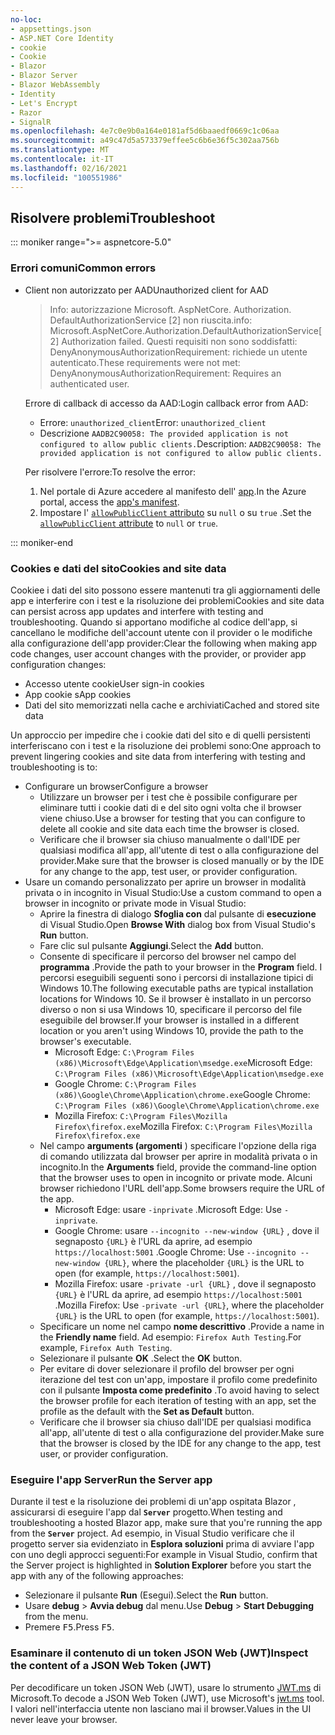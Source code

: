 ```yaml
---
no-loc:
- appsettings.json
- ASP.NET Core Identity
- cookie
- Cookie
- Blazor
- Blazor Server
- Blazor WebAssembly
- Identity
- Let's Encrypt
- Razor
- SignalR
ms.openlocfilehash: 4e7c0e9b0a164e0181af5d6baaedf0669c1c06aa
ms.sourcegitcommit: a49c47d5a573379effee5c6b6e36f5c302aa756b
ms.translationtype: MT
ms.contentlocale: it-IT
ms.lasthandoff: 02/16/2021
ms.locfileid: "100551986"
---
```

## <a name="troubleshoot"></a><span data-ttu-id="44c51-101">Risolvere problemi</span><span class="sxs-lookup"><span data-stu-id="44c51-101">Troubleshoot</span></span>

::: moniker range=">= aspnetcore-5.0"

### <a name="common-errors"></a><span data-ttu-id="44c51-102">Errori comuni</span><span class="sxs-lookup"><span data-stu-id="44c51-102">Common errors</span></span>

* <span data-ttu-id="44c51-103">Client non autorizzato per AAD</span><span class="sxs-lookup"><span data-stu-id="44c51-103">Unauthorized client for AAD</span></span>

  > <span data-ttu-id="44c51-104">Info: autorizzazione Microsoft. AspNetCore. Authorization. DefaultAuthorizationService [2] non riuscita.</span><span class="sxs-lookup"><span data-stu-id="44c51-104">info: Microsoft.AspNetCore.Authorization.DefaultAuthorizationService[2] Authorization failed.</span></span> <span data-ttu-id="44c51-105">Questi requisiti non sono soddisfatti: DenyAnonymousAuthorizationRequirement: richiede un utente autenticato.</span><span class="sxs-lookup"><span data-stu-id="44c51-105">These requirements were not met: DenyAnonymousAuthorizationRequirement: Requires an authenticated user.</span></span>

  <span data-ttu-id="44c51-106">Errore di callback di accesso da AAD:</span><span class="sxs-lookup"><span data-stu-id="44c51-106">Login callback error from AAD:</span></span>

  * <span data-ttu-id="44c51-107">Errore: `unauthorized_client`</span><span class="sxs-lookup"><span data-stu-id="44c51-107">Error: `unauthorized_client`</span></span>
  * <span data-ttu-id="44c51-108">Descrizione `AADB2C90058: The provided application is not configured to allow public clients.`</span><span class="sxs-lookup"><span data-stu-id="44c51-108">Description: `AADB2C90058: The provided application is not configured to allow public clients.`</span></span>

  <span data-ttu-id="44c51-109">Per risolvere l'errore:</span><span class="sxs-lookup"><span data-stu-id="44c51-109">To resolve the error:</span></span>

  1. <span data-ttu-id="44c51-110">Nel portale di Azure accedere al manifesto dell' [app](/azure/active-directory/develop/reference-app-manifest).</span><span class="sxs-lookup"><span data-stu-id="44c51-110">In the Azure portal, access the [app's manifest](/azure/active-directory/develop/reference-app-manifest).</span></span>
  1. <span data-ttu-id="44c51-111">Impostare l' [ `allowPublicClient` attributo](/azure/active-directory/develop/reference-app-manifest#allowpublicclient-attribute) su `null` o su `true` .</span><span class="sxs-lookup"><span data-stu-id="44c51-111">Set the [`allowPublicClient` attribute](/azure/active-directory/develop/reference-app-manifest#allowpublicclient-attribute) to `null` or `true`.</span></span>

::: moniker-end

### <a name="cookies-and-site-data"></a><span data-ttu-id="44c51-112">Cookies e dati del sito</span><span class="sxs-lookup"><span data-stu-id="44c51-112">Cookies and site data</span></span>

<span data-ttu-id="44c51-113">Cookiee i dati del sito possono essere mantenuti tra gli aggiornamenti delle app e interferire con i test e la risoluzione dei problemi</span><span class="sxs-lookup"><span data-stu-id="44c51-113">Cookies and site data can persist across app updates and interfere with testing and troubleshooting.</span></span> <span data-ttu-id="44c51-114">Quando si apportano modifiche al codice dell'app, si cancellano le modifiche dell'account utente con il provider o le modifiche alla configurazione dell'app provider:</span><span class="sxs-lookup"><span data-stu-id="44c51-114">Clear the following when making app code changes, user account changes with the provider, or provider app configuration changes:</span></span>

* <span data-ttu-id="44c51-115">Accesso utente cookie</span><span class="sxs-lookup"><span data-stu-id="44c51-115">User sign-in cookies</span></span>
* <span data-ttu-id="44c51-116">App cookie s</span><span class="sxs-lookup"><span data-stu-id="44c51-116">App cookies</span></span>
* <span data-ttu-id="44c51-117">Dati del sito memorizzati nella cache e archiviati</span><span class="sxs-lookup"><span data-stu-id="44c51-117">Cached and stored site data</span></span>

<span data-ttu-id="44c51-118">Un approccio per impedire che i cookie dati del sito e di quelli persistenti interferiscano con i test e la risoluzione dei problemi sono:</span><span class="sxs-lookup"><span data-stu-id="44c51-118">One approach to prevent lingering cookies and site data from interfering with testing and troubleshooting is to:</span></span>

* <span data-ttu-id="44c51-119">Configurare un browser</span><span class="sxs-lookup"><span data-stu-id="44c51-119">Configure a browser</span></span>
  * <span data-ttu-id="44c51-120">Utilizzare un browser per i test che è possibile configurare per eliminare tutti i cookie dati di e del sito ogni volta che il browser viene chiuso.</span><span class="sxs-lookup"><span data-stu-id="44c51-120">Use a browser for testing that you can configure to delete all cookie and site data each time the browser is closed.</span></span>
  * <span data-ttu-id="44c51-121">Verificare che il browser sia chiuso manualmente o dall'IDE per qualsiasi modifica all'app, all'utente di test o alla configurazione del provider.</span><span class="sxs-lookup"><span data-stu-id="44c51-121">Make sure that the browser is closed manually or by the IDE for any change to the app, test user, or provider configuration.</span></span>
* <span data-ttu-id="44c51-122">Usare un comando personalizzato per aprire un browser in modalità privata o in incognito in Visual Studio:</span><span class="sxs-lookup"><span data-stu-id="44c51-122">Use a custom command to open a browser in incognito or private mode in Visual Studio:</span></span>
  * <span data-ttu-id="44c51-123">Aprire la finestra di dialogo **Sfoglia con** dal pulsante di **esecuzione** di Visual Studio.</span><span class="sxs-lookup"><span data-stu-id="44c51-123">Open **Browse With** dialog box from Visual Studio's **Run** button.</span></span>
  * <span data-ttu-id="44c51-124">Fare clic sul pulsante **Aggiungi**.</span><span class="sxs-lookup"><span data-stu-id="44c51-124">Select the **Add** button.</span></span>
  * <span data-ttu-id="44c51-125">Consente di specificare il percorso del browser nel campo del **programma** .</span><span class="sxs-lookup"><span data-stu-id="44c51-125">Provide the path to your browser in the **Program** field.</span></span> <span data-ttu-id="44c51-126">I percorsi eseguibili seguenti sono i percorsi di installazione tipici di Windows 10.</span><span class="sxs-lookup"><span data-stu-id="44c51-126">The following executable paths are typical installation locations for Windows 10.</span></span> <span data-ttu-id="44c51-127">Se il browser è installato in un percorso diverso o non si usa Windows 10, specificare il percorso del file eseguibile del browser.</span><span class="sxs-lookup"><span data-stu-id="44c51-127">If your browser is installed in a different location or you aren't using Windows 10, provide the path to the browser's executable.</span></span>
    * <span data-ttu-id="44c51-128">Microsoft Edge: `C:\Program Files (x86)\Microsoft\Edge\Application\msedge.exe`</span><span class="sxs-lookup"><span data-stu-id="44c51-128">Microsoft Edge: `C:\Program Files (x86)\Microsoft\Edge\Application\msedge.exe`</span></span>
    * <span data-ttu-id="44c51-129">Google Chrome: `C:\Program Files (x86)\Google\Chrome\Application\chrome.exe`</span><span class="sxs-lookup"><span data-stu-id="44c51-129">Google Chrome: `C:\Program Files (x86)\Google\Chrome\Application\chrome.exe`</span></span>
    * <span data-ttu-id="44c51-130">Mozilla Firefox: `C:\Program Files\Mozilla Firefox\firefox.exe`</span><span class="sxs-lookup"><span data-stu-id="44c51-130">Mozilla Firefox: `C:\Program Files\Mozilla Firefox\firefox.exe`</span></span>
  * <span data-ttu-id="44c51-131">Nel campo **arguments (argomenti** ) specificare l'opzione della riga di comando utilizzata dal browser per aprire in modalità privata o in incognito.</span><span class="sxs-lookup"><span data-stu-id="44c51-131">In the **Arguments** field, provide the command-line option that the browser uses to open in incognito or private mode.</span></span> <span data-ttu-id="44c51-132">Alcuni browser richiedono l'URL dell'app.</span><span class="sxs-lookup"><span data-stu-id="44c51-132">Some browsers require the URL of the app.</span></span>
    * <span data-ttu-id="44c51-133">Microsoft Edge: usare `-inprivate` .</span><span class="sxs-lookup"><span data-stu-id="44c51-133">Microsoft Edge: Use `-inprivate`.</span></span>
    * <span data-ttu-id="44c51-134">Google Chrome: usare `--incognito --new-window {URL}` , dove il segnaposto `{URL}` è l'URL da aprire, ad esempio `https://localhost:5001` .</span><span class="sxs-lookup"><span data-stu-id="44c51-134">Google Chrome: Use `--incognito --new-window {URL}`, where the placeholder `{URL}` is the URL to open (for example, `https://localhost:5001`).</span></span>
    * <span data-ttu-id="44c51-135">Mozilla Firefox: usare `-private -url {URL}` , dove il segnaposto `{URL}` è l'URL da aprire, ad esempio `https://localhost:5001` .</span><span class="sxs-lookup"><span data-stu-id="44c51-135">Mozilla Firefox: Use `-private -url {URL}`, where the placeholder `{URL}` is the URL to open (for example, `https://localhost:5001`).</span></span>
  * <span data-ttu-id="44c51-136">Specificare un nome nel campo **nome descrittivo** .</span><span class="sxs-lookup"><span data-stu-id="44c51-136">Provide a name in the **Friendly name** field.</span></span> <span data-ttu-id="44c51-137">Ad esempio: `Firefox Auth Testing`.</span><span class="sxs-lookup"><span data-stu-id="44c51-137">For example, `Firefox Auth Testing`.</span></span>
  * <span data-ttu-id="44c51-138">Selezionare il pulsante **OK** .</span><span class="sxs-lookup"><span data-stu-id="44c51-138">Select the **OK** button.</span></span>
  * <span data-ttu-id="44c51-139">Per evitare di dover selezionare il profilo del browser per ogni iterazione del test con un'app, impostare il profilo come predefinito con il pulsante **Imposta come predefinito** .</span><span class="sxs-lookup"><span data-stu-id="44c51-139">To avoid having to select the browser profile for each iteration of testing with an app, set the profile as the default with the **Set as Default** button.</span></span>
  * <span data-ttu-id="44c51-140">Verificare che il browser sia chiuso dall'IDE per qualsiasi modifica all'app, all'utente di test o alla configurazione del provider.</span><span class="sxs-lookup"><span data-stu-id="44c51-140">Make sure that the browser is closed by the IDE for any change to the app, test user, or provider configuration.</span></span>

### <a name="run-the-server-app"></a><span data-ttu-id="44c51-141">Eseguire l'app Server</span><span class="sxs-lookup"><span data-stu-id="44c51-141">Run the Server app</span></span>

<span data-ttu-id="44c51-142">Durante il test e la risoluzione dei problemi di un'app ospitata Blazor , assicurarsi di eseguire l'app dal **`Server`** progetto.</span><span class="sxs-lookup"><span data-stu-id="44c51-142">When testing and troubleshooting a hosted Blazor app, make sure that you're running the app from the **`Server`** project.</span></span> <span data-ttu-id="44c51-143">Ad esempio, in Visual Studio verificare che il progetto server sia evidenziato in **Esplora soluzioni** prima di avviare l'app con uno degli approcci seguenti:</span><span class="sxs-lookup"><span data-stu-id="44c51-143">For example in Visual Studio, confirm that the Server project is highlighted in **Solution Explorer** before you start the app with any of the following approaches:</span></span>

* <span data-ttu-id="44c51-144">Selezionare il pulsante **Run** (Esegui).</span><span class="sxs-lookup"><span data-stu-id="44c51-144">Select the **Run** button.</span></span>
* <span data-ttu-id="44c51-145">Usare **debug**  >  **Avvia debug** dal menu.</span><span class="sxs-lookup"><span data-stu-id="44c51-145">Use **Debug** > **Start Debugging** from the menu.</span></span>
* <span data-ttu-id="44c51-146">Premere <kbd>F5</kbd>.</span><span class="sxs-lookup"><span data-stu-id="44c51-146">Press <kbd>F5</kbd>.</span></span>

### <a name="inspect-the-content-of-a-json-web-token-jwt"></a><span data-ttu-id="44c51-147">Esaminare il contenuto di un token JSON Web (JWT)</span><span class="sxs-lookup"><span data-stu-id="44c51-147">Inspect the content of a JSON Web Token (JWT)</span></span>

<span data-ttu-id="44c51-148">Per decodificare un token JSON Web (JWT), usare lo strumento [JWT.ms](https://jwt.ms/) di Microsoft.</span><span class="sxs-lookup"><span data-stu-id="44c51-148">To decode a JSON Web Token (JWT), use Microsoft's [jwt.ms](https://jwt.ms/) tool.</span></span> <span data-ttu-id="44c51-149">I valori nell'interfaccia utente non lasciano mai il browser.</span><span class="sxs-lookup"><span data-stu-id="44c51-149">Values in the UI never leave your browser.</span></span>
